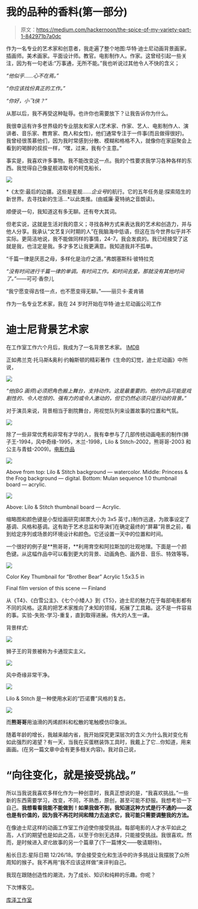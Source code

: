 # 我的品种的香料(第一部分)

> 原文：<https://medium.com/hackernoon/the-spice-of-my-variety-part-1-842971b7a0dc>

作为一名专业的艺术家和创意者，我走遍了整个地图:华特·迪士尼动画背景画家。插画师。美术画家。平面设计师。教官。电影制作人。作家。这曾经引起一些关注，因为有一句老话:“万事通，无所不能。”我也听说过其他令人不快的含义；

*“他似乎……心不在焉。”*

*“你应该找份真正的工作。”*

*“你好，小飞侠？”*

从那以后，我不再受这种耻辱。也许你也需要放下？让我告诉你为什么。

我很幸运有许多世界级的专业朋友和家人(艺术家、作家、艺人、电影制作人、演讲者、音乐家、教育家、商人和女性)，他们通常专注于一件事(而且做得很好)。我曾经很羡慕他们，因为我时常感到分散、模糊和格格不入，就像你在家庭聚会上看到的喝醉的叔叔一样，“嘿，过来，我有个主意。”

事实是，我喜欢许多事物。我不能改变这一点。我的个性要求我学习各种各样的东西。我觉得自己像星舰进取号的柯克船长，

![](img/c14ec5889d74a664c414be6dde372cbf.png)

*《太空:最后的边疆。这些是星舰……*企业号*的航行。它的五年任务是:探索陌生的新世界。去寻找新的生活...*以此类推。(由威廉·夏特纳之音朗读)。

顺便说一句，我知道这有多无聊。还有夸大其词。

但老实说，这就是生活对我的意义；寻找各种方式来表达我的艺术和创造力，并与他人分享。我承认“文艺复兴时期的人”在我脑海中低语，但这在当今世界似乎并不实际。更简洁地说，我不能做同样的事情，24-7。我会发疯的。我已经接受了这就是我，也注定是我。多才多艺让我更满意。我知道我并不孤单。

“千篇一律是厌恶之母，多样化是治疗之道。”弗朗塞斯科·彼特拉克

*“没有时间进行千篇一律的单调。有时间工作。和时间去爱。那就没有其他时间了。”*——可可·香奈儿

“我宁愿变得古怪一点，也不愿变得无聊。”——丽贝卡·麦肯锡

作为一名专业艺术家，我在 24 岁时开始在华特·迪士尼动画公司工作

# 迪士尼背景艺术家

在工作室工作六个月后，我成为了一名背景艺术家。 [IMDB](https://www.imdb.com/name/nm1074865/)

正如弗兰克·托马斯&奥利·约翰斯顿的精彩著作《生命的幻觉，迪士尼动画》中所说，

![](img/2cbcdb9ba679ea3220cfb0465a1abc0b.png)

*“他(BG 画师)必须把角色搬上舞台，支持动作。这是最重要的。他的作品可能是戏剧性的、令人吃惊的、强有力的或令人激动的，但它仍然必须只是行动的背景。”*

对于演员来说，背景相当于剧院舞台，用视觉队列来设置故事的位置和气氛。

![](img/c15fd4bd6f4f533b7a5044286a1356f0.png)

除了一些非常优秀和非常有才华的人，我有幸参与了几部传统动画电影的制作(狮子王-1994，风中奇缘-1995，木兰-1998，Lilo & Stitch-2002，熊哥哥-2003 和公主与青蛙-2009)。[电影作品](https://www.kooserstudios.com/disney-background-art-1)

![](img/7ac3589aa39a351a1652e44ade18f236.png)

Above from top: Lilo & Stitch background — watercolor. Middle: Princess & the Frog background — digital. Bottom: Mulan sequence 1.0 thumbnail board — acrylic.

![](img/7df1db8aa30fe2da155d8c3806bdb4da.png)

Above: Lilo & Stitch thumbnail board — Acrylic.

缩略图和颜色键是小型绘画研究(邮票大小为 3x5 英寸。)制作迅速，为故事设定了基调、风格和基调。这有助于艺术总监和导演们在确定最终的“屏幕”背景之前，看到给定序列或场景的环境设计和颜色。它还设置一天中的位置和时间。

一个很好的例子是**熊哥哥，**利用育空和阿拉斯加的壮观地理。下面是一个颜色键。从这幅作品中可以看到更大的背景、动画角色、画外音、音乐、特效等等。

![](img/d646af30c48e99db0d4d41d8a9e79632.png)

Color Key Thumbnail for “Brother Bear” Acrylic 1.5x3.5 in

Final film version of this scene — Finland

从《T4》、《白雪公主》、《七个小矮人》到《T5》，迪士尼的魅力在于每部电影都有不同的风格。这真的把艺术家推向了未知的领域，拓展了工具箱。这不是一件容易的事。实验-失败-学习-重复，直到取得进展。伟大的人生一课。

背景样式:

![](img/b24ad613ec6abafdc6573e0bbc3970c9.png)

狮子王的背景被称为卡通现实主义。

![](img/d7e623e7d7cfa605e04f61b13cb2f16e.png)

风中奇缘非常干净。

![](img/fae22df9adaa7ff5e199683caf67f399.png)

Lilo & Stitch 是一种使用水彩的“匹诺曹”风格的复古。

![](img/ee5903b347182fe7c7ea4ba7113cdd52.png)

而**熊哥哥**用油滑的丙烯颜料和松散的笔触模仿印象派。

随着年龄的增长，我越来越内省，我开始探究更深层次的含义:为什么我对变化有如此强烈的渴望？有一天，当我在买蛋糕装饰工具时，我戴上了它…你知道，用来画画。(在另一篇文章中会有更多相关内容)。我对自己说，

# “向往变化，就是接受挑战。”

所以当我说我喜欢多样化作为一种创意时，我真正想说的是，“我喜欢挑战。”一些新的东西需要学习，改变，不同，不熟悉，原创，甚至可能不舒服。我想考验一下自己。**我想看看我能不能做到！如果我做不到，我知道这种方式是行不通的——这也是有价值的，因为我不再花时间和精力去追求它，我可能只需要调整我的方法。**

在像迪士尼这样的动画工作室工作迫使你接受挑战。每部电影的人才水平如此之高，人们的期望也是如此之高，以至于你别无选择，只能接受挑战。我很喜欢。然而，是时候进入*变化*故事的另一个篇章了(下一篇博文——敬请期待)。

船长日志:星际日期 12/26/18。学会接受变化和生活中的许多挑战让我摆脱了众所周知的猴子。我不再用“我不应该这样做”来评判自己。

我现在跟随创造性的潮流，为了成长、知识和纯粹的乐趣。你呢？

下次博客见。

[库泽工作室](https://www.kooserstudios.com/)